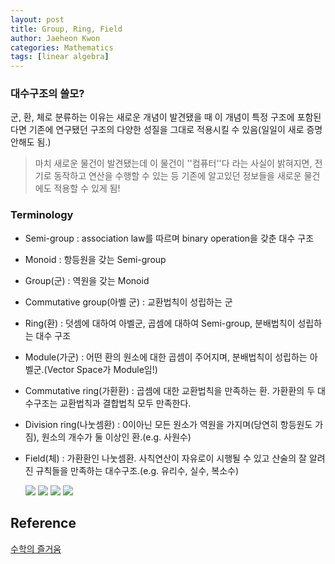 ```yaml
---
layout: post
title: Group, Ring, Field
author: Jaeheon Kwon
categories: Mathematics
tags: [linear algebra]
---
```




### 대수구조의 쓸모?

군, 환, 체로 분류하는 이유는 새로운 개념이 발견됐을 때 이 개념이 특정 구조에 포함된다면 기존에 연구됐던 구조의 다양한 성질을 그대로 적용시킬 수 있음(일일이 새로 증명 안해도 됨.)

> 마치 새로운 물건이 발견됐는데 이 물건이 ''컴퓨터''다 라는 사실이 밝혀지면, 전기로 동작하고 연산을 수행할 수 있는 등 기존에 알고있던 정보들을 새로운 물건에도 적용할 수 있게 됨!



### Terminology

- Semi-group : association law를 따르며 binary operation을 갖춘 대수 구조

- Monoid : 항등원을 갖는 Semi-group

- Group(군) : 역원을 갖는 Monoid

- Commutative group(아벨 군) : 교환법칙이 성립하는 군

- Ring(환) : 덧셈에 대하여 아벨군, 곱셈에 대하여 Semi-group, 분배법칙이 성립하는 대수 구조

- Module(가군) : 어떤 환의 원소에 대한 곱셈이 주어지며, 분배법칙이 성립하는 아벨군.(Vector Space가 Module임!)

- Commutative ring(가환환) : 곱셈에 대한 교환법칙을 만족하는 환. 가환환의 두 대수구조는 교환법칙과 결합법칙 모두 만족한다.

- Division ring(나눗셈환) : 0이아닌 모든 원소가 역원을 가지며(당연히 항등원도 가짐), 원소의 개수가 둘 이상인 환.(e.g. 사원수)

- Field(체) : 가환환인 나눗셈환. 사칙연산이 자유로이 시행될 수 있고 산술의 잘 알려진 규칙들을 만족하는 대수구조.(e.g. 유리수, 실수, 복소수)

    

    <img src = "https://py-tonic.github.io/images/group/Page2.jpg">

    <img src = "https://py-tonic.github.io/images/group/Page3.jpg">

    <img src = "https://py-tonic.github.io/images/group/Page4.jpg">

    <img src = "https://py-tonic.github.io/images/group/Page5.jpg">



## Reference

[수학의 즐거움](https://www.youtube.com/watch?v=6DP6UQ2sPus&list=PL4m4z_pFWq2oWmDtNvdy5GYP68dOsGV64&index=22)

